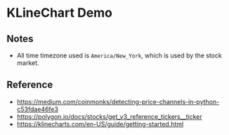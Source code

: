 # KLineChart Demo


## Notes

- All time timezone used is `America/New_York`, which is used by the stock market.


## Reference

- https://medium.com/coinmonks/detecting-price-channels-in-python-c53fdae46fe3
- https://polygon.io/docs/stocks/get_v3_reference_tickers__ticker
- https://klinecharts.com/en-US/guide/getting-started.html
